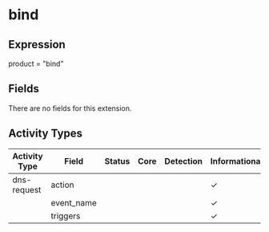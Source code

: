 bind
====

Expression
----------

product = "bind"

Fields
------

There are no fields for this extension.

Activity Types
--------------

| Activity Type | Field      | Status | Core | Detection | Informational |
| ------------- | ---------- | ------ | ---- | --------- | ------------- |
| dns-request   | action     |        |      |           | &#10003;      |
|               | event_name |        |      |           | &#10003;      |
|               | triggers   |        |      |           | &#10003;      |

